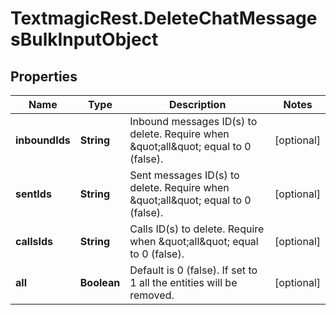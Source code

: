 # TextmagicRest.DeleteChatMessagesBulkInputObject

## Properties
Name | Type | Description | Notes
------------ | ------------- | ------------- | -------------
**inboundIds** | **String** | Inbound messages ID(s) to delete. Require when \&quot;all\&quot; equal to 0 (false). | [optional] 
**sentIds** | **String** | Sent messages ID(s) to delete. Require when \&quot;all\&quot; equal to 0 (false). | [optional] 
**callsIds** | **String** | Calls ID(s) to delete. Require when \&quot;all\&quot; equal to 0 (false). | [optional] 
**all** | **Boolean** | Default is 0 (false). If set to 1 all the entities will be removed. | [optional] 


